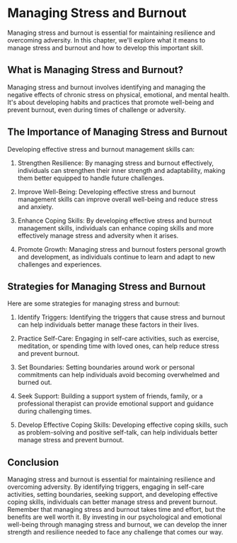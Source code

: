 Managing Stress and Burnout
===================================================================

Managing stress and burnout is essential for maintaining resilience and overcoming adversity. In this chapter, we'll explore what it means to manage stress and burnout and how to develop this important skill.

What is Managing Stress and Burnout?
------------------------------------

Managing stress and burnout involves identifying and managing the negative effects of chronic stress on physical, emotional, and mental health. It's about developing habits and practices that promote well-being and prevent burnout, even during times of challenge or adversity.

The Importance of Managing Stress and Burnout
---------------------------------------------

Developing effective stress and burnout management skills can:

1. Strengthen Resilience: By managing stress and burnout effectively, individuals can strengthen their inner strength and adaptability, making them better equipped to handle future challenges.

2. Improve Well-Being: Developing effective stress and burnout management skills can improve overall well-being and reduce stress and anxiety.

3. Enhance Coping Skills: By developing effective stress and burnout management skills, individuals can enhance coping skills and more effectively manage stress and adversity when it arises.

4. Promote Growth: Managing stress and burnout fosters personal growth and development, as individuals continue to learn and adapt to new challenges and experiences.

Strategies for Managing Stress and Burnout
------------------------------------------

Here are some strategies for managing stress and burnout:

1. Identify Triggers: Identifying the triggers that cause stress and burnout can help individuals better manage these factors in their lives.

2. Practice Self-Care: Engaging in self-care activities, such as exercise, meditation, or spending time with loved ones, can help reduce stress and prevent burnout.

3. Set Boundaries: Setting boundaries around work or personal commitments can help individuals avoid becoming overwhelmed and burned out.

4. Seek Support: Building a support system of friends, family, or a professional therapist can provide emotional support and guidance during challenging times.

5. Develop Effective Coping Skills: Developing effective coping skills, such as problem-solving and positive self-talk, can help individuals better manage stress and prevent burnout.

Conclusion
----------

Managing stress and burnout is essential for maintaining resilience and overcoming adversity. By identifying triggers, engaging in self-care activities, setting boundaries, seeking support, and developing effective coping skills, individuals can better manage stress and prevent burnout. Remember that managing stress and burnout takes time and effort, but the benefits are well worth it. By investing in our psychological and emotional well-being through managing stress and burnout, we can develop the inner strength and resilience needed to face any challenge that comes our way.


